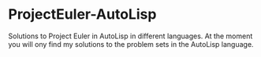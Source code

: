 # ProjectEuler-AutoLisp
Solutions to Project Euler in AutoLisp in different languages.
At the moment you will ony find my solutions to the problem sets in the AutoLisp language.

